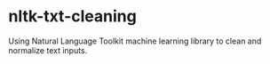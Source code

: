 # nltk-txt-cleaning
Using Natural Language Toolkit machine learning library to clean and normalize text inputs.
